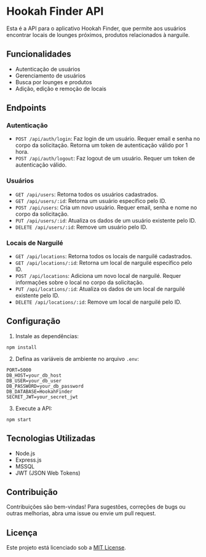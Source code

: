 # Hookah Finder API

Esta é a API para o aplicativo Hookah Finder, que permite aos usuários encontrar locais de lounges próximos, produtos relacionados à narguile.

## Funcionalidades

- Autenticação de usuários
- Gerenciamento de usuários
- Busca por lounges e produtos
- Adição, edição e remoção de locais

## Endpoints

### Autenticação

- `POST /api/auth/login`: Faz login de um usuário. Requer email e senha no corpo da solicitação. Retorna um token de autenticação válido por 1 hora.
- `POST /api/auth/logout`: Faz logout de um usuário. Requer um token de autenticação válido.

### Usuários

- `GET /api/users`: Retorna todos os usuários cadastrados.
- `GET /api/users/:id`: Retorna um usuário específico pelo ID.
- `POST /api/users`: Cria um novo usuário. Requer email, senha e nome no corpo da solicitação.
- `PUT /api/users/:id`: Atualiza os dados de um usuário existente pelo ID.
- `DELETE /api/users/:id`: Remove um usuário pelo ID.

### Locais de Narguilé

- `GET /api/locations`: Retorna todos os locais de narguilé cadastrados.
- `GET /api/locations/:id`: Retorna um local de narguilé específico pelo ID.
- `POST /api/locations`: Adiciona um novo local de narguilé. Requer informações sobre o local no corpo da solicitação.
- `PUT /api/locations/:id`: Atualiza os dados de um local de narguilé existente pelo ID.
- `DELETE /api/locations/:id`: Remove um local de narguilé pelo ID.

## Configuração

1. Instale as dependências:

```
npm install
```

2. Defina as variáveis de ambiente no arquivo `.env`:

```
PORT=5000
DB_HOST=your_db_host
DB_USER=your_db_user
DB_PASSWORD=your_db_password
DB_DATABASE=HookahFinder
SECRET_JWT=your_secret_jwt
```

3. Execute a API:

```
npm start
```

## Tecnologias Utilizadas

- Node.js
- Express.js
- MSSQL
- JWT (JSON Web Tokens)

## Contribuição

Contribuições são bem-vindas! Para sugestões, correções de bugs ou outras melhorias, abra uma issue ou envie um pull request.

## Licença

Este projeto está licenciado sob a [MIT License](https://opensource.org/licenses/MIT).
